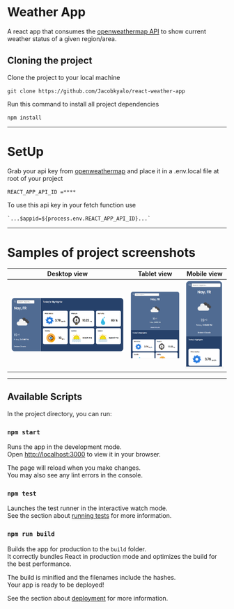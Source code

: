 # Weather App
A react app that consumes the [openweathermap API](https://openweathermap.org/api) to show current weather status of a given region/area.

## Cloning the project

Clone the project to your local machine

```
git clone https://github.com/Jacobkyalo/react-weather-app
```

Run this command to install all project dependencies

```
npm install
```

---

# SetUp

Grab your api key from [openweathermap](https://openweathermap.org/api) and place it in a .env.local file at root of your project

```
REACT_APP_API_ID =****
```

To use this api key in your fetch function use

```
`...$appid=${process.env.REACT_APP_API_ID}...`
```

---

# Samples of project screenshots

| **Desktop view**                                      | **Tablet view**                                     | **Mobile view**                                     |
| ----------------------------------------------------- | --------------------------------------------------- | --------------------------------------------------- |
| ![Desktop view](./src/assets/images/desktop-view.png) | ![Tablet view](./src/assets/images/tablet-view.png) | ![Mobile view](./src/assets/images/mobile-view.png) |

---

## Available Scripts

In the project directory, you can run:

### `npm start`

Runs the app in the development mode.\
Open [http://localhost:3000](http://localhost:3000) to view it in your browser.

The page will reload when you make changes.\
You may also see any lint errors in the console.

### `npm test`

Launches the test runner in the interactive watch mode.\
See the section about [running tests](https://facebook.github.io/create-react-app/docs/running-tests) for more information.

### `npm run build`

Builds the app for production to the `build` folder.\
It correctly bundles React in production mode and optimizes the build for the best performance.

The build is minified and the filenames include the hashes.\
Your app is ready to be deployed!

See the section about [deployment](https://facebook.github.io/create-react-app/docs/deployment) for more information.
